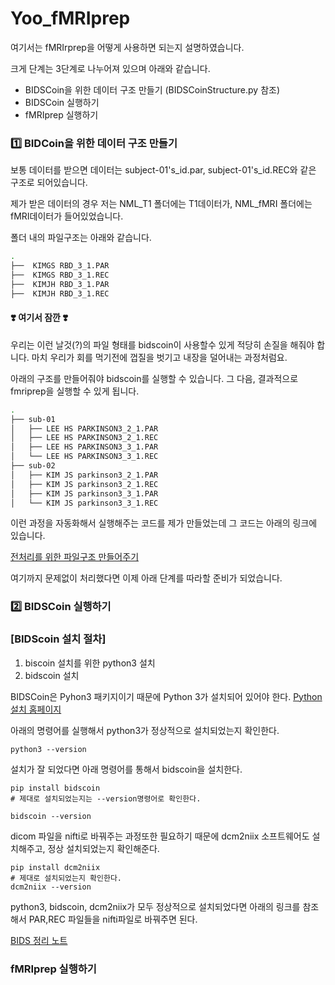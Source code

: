 # Yoo_fMRIprep

여기서는 fMRIrprep을 어떻게 사용하면 되는지 설명하였습니다.

크게 단계는 3단계로 나누어져 있으며 아래와 같습니다.

* BIDSCoin을 위한 데이터 구조 만들기 (BIDSCoinStructure.py 참조)
* BIDSCoin 실행하기
* fMRIprep 실행하기

### 1️⃣ BIDCoin을 위한 데이터 구조 만들기

보통 데이터를 받으면 데이터는 subject-01's_id.par, subject-01's_id.REC와 같은 구조로 되어있습니다. 

제가 받은 데이터의 경우 저는 NML_T1 폴더에는 T1데이터가, NML_fMRI 폴더에는 fMRI데이터가 들어있었습니다.

폴더 내의 파일구조는 아래와 같습니다.

~~~bash
.
├──  KIMGS RBD_3_1.PAR
├──  KIMGS RBD_3_1.REC
├──  KIMJH RBD_3_1.PAR
├──  KIMJH RBD_3_1.REC
~~~

#### ❣️ 여기서 잠깐 ❣️

우리는 이런 날것(?)의 파일 형태를 bidscoin이 사용할수 있게 적당히 손질을 해줘야 합니다. 마치 우리가 회를 먹기전에 껍질을 벗기고 내장을 덜어내는 과정처럼요.

아래의 구조를 만들어줘야 bidscoin를 실행할 수 있습니다. 그 다음, 결과적으로 fmriprep을 실행할 수 있게 됩니다.

~~~bash
.
├── sub-01
│   ├── LEE HS PARKINSON3_2_1.PAR
│   ├── LEE HS PARKINSON3_2_1.REC
│   ├── LEE HS PARKINSON3_3_1.PAR
│   └── LEE HS PARKINSON3_3_1.REC
├── sub-02
│   ├── KIM JS parkinson3_2_1.PAR
│   ├── KIM JS parkinson3_2_1.REC
│   ├── KIM JS parkinson3_3_1.PAR
│   └── KIM JS parkinson3_3_1.REC
~~~

이런 과정을 자동화해서 실행해주는 코드를 제가 만들었는데 그 코드는 아래의 링크에 있습니다.

[전처리를 위한 파일구조 만들어주기](https://github.com/OhJunYoung21/Yoo_fMRIprep/blob/main/BIDSCoinStructure.py)

여기까지 문제없이 처리했다면 이제 아래 단계를 따라할 준비가 되었습니다.

### 2️⃣ BIDSCoin 실행하기

### [BIDScoin 설치 절차]
1. biscoin 설치를 위한 python3 설치
2. bidscoin 설치


BIDSCoin은 Pyhon3 패키지이기 때문에 Python 3가 설치되어 있어야 한다. [Python 설치 홈페이지](https://www.python.org/downloads/)

아래의 명령어를 실행해서 python3가 정상적으로 설치되었는지 확인한다.

~~~linux
python3 --version
~~~

설치가 잘 되었다면 아래 명령어를 통해서 bidscoin을 설치한다.

~~~linux
pip install bidscoin
# 제대로 설치되었는지는 --version명령어로 확인한다.

bidscoin --version
~~~

dicom 파일을 nifti로 바꿔주는 과정또한 필요하기 때문에 dcm2niix 소프트웨어도 설치해주고, 정상 설치되었는지 확인해준다.

~~~linux
pip install dcm2niix
# 제대로 설치되었는지 확인한다.
dcm2niix --version
~~~

python3, bidscoin, dcm2niix가 모두 정상적으로 설치되었다면 아래의 링크를 참조해서 PAR,REC 파일들을 nifti파일로 바꿔주면 된다.

[BIDS 정리 노트](https://github.com/OhJunYoung21/Sleep-fMRI/tree/main/BIDS_Coin)

### fMRIprep 실행하기




